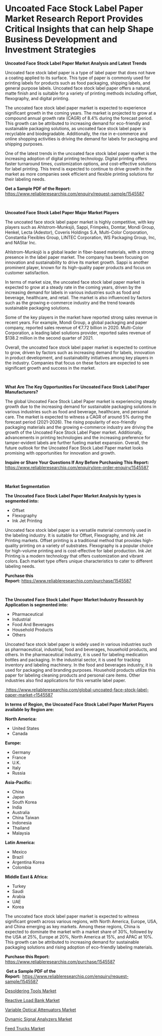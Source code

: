 <p><h1>Uncoated Face Stock Label Paper Market Research Report Provides Critical Insights that can help Shape Business Development and Investment Strategies</h1></p><p><strong>Uncoated Face Stock Label Paper Market Analysis and Latest Trends</strong></p>
<p><p>Uncoated face stock label paper is a type of label paper that does not have a coating applied to its surface. This type of paper is commonly used for printing labels for products such as food packaging, shipping labels, and general purpose labels. Uncoated face stock label paper offers a natural, matte finish and is suitable for a variety of printing methods including offset, flexography, and digital printing.</p><p>The uncoated face stock label paper market is expected to experience significant growth in the coming years. The market is projected to grow at a compound annual growth rate (CAGR) of 8.4% during the forecast period. This growth can be attributed to increasing demand for eco-friendly and sustainable packaging solutions, as uncoated face stock label paper is recyclable and biodegradable. Additionally, the rise in e-commerce and online shopping activities is driving the demand for labels for packaging and shipping purposes.</p><p>One of the latest trends in the uncoated face stock label paper market is the increasing adoption of digital printing technology. Digital printing offers faster turnaround times, customization options, and cost-effective solutions for label printing. This trend is expected to continue to drive growth in the market as more companies seek efficient and flexible printing solutions for their labeling needs.</p></p>
<p><strong>Get a Sample PDF of the Report:&nbsp;</strong> <a href="https://www.reliableresearchiq.com/enquiry/request-sample/1545587">https://www.reliableresearchiq.com/enquiry/request-sample/1545587</a></p>
<p>&nbsp;</p>
<p><strong>Uncoated Face Stock Label Paper Major Market Players</strong></p>
<p><p>The uncoated face stock label paper market is highly competitive, with key players such as Ahlstrom-Munksjö, Sappi, Frimpeks, Domtar, Mondi Group, Henkel, Lecta (Adestor), Coveris Holdings S.A, Multi-Color Corporation, Constantia Flexibles Group, LINTEC Corporation, WS Packaging Group, Inc, and NAStar Inc.</p><p>Ahlstrom-Munksjö is a global leader in fiber-based materials, with a strong presence in the label paper market. The company has been focusing on innovation and sustainability to drive its market growth. Sappi is another prominent player, known for its high-quality paper products and focus on customer satisfaction.</p><p>In terms of market size, the uncoated face stock label paper market is expected to grow at a steady rate in the coming years, driven by the increasing demand for labels in various industries such as food and beverage, healthcare, and retail. The market is also influenced by factors such as the growing e-commerce industry and the trend towards sustainable packaging solutions.</p><p>Some of the key players in the market have reported strong sales revenue in recent years. For example, Mondi Group, a global packaging and paper company, reported sales revenue of €7.72 billion in 2020. Multi-Color Corporation, a leading label solutions provider, reported sales revenue of $138.2 million in the second quarter of 2021.</p><p>Overall, the uncoated face stock label paper market is expected to continue to grow, driven by factors such as increasing demand for labels, innovation in product development, and sustainability initiatives among key players in the industry. Companies that focus on these factors are expected to see significant growth and success in the market.</p></p>
<p>&nbsp;</p>
<p><strong>What Are The Key Opportunities For Uncoated Face Stock Label Paper Manufacturers?</strong></p>
<p><p>The global Uncoated Face Stock Label Paper market is experiencing steady growth due to the increasing demand for sustainable packaging solutions in various industries such as food and beverage, healthcare, and personal care. The market is expected to witness a CAGR of around 5% during the forecast period (2021-2026). The rising popularity of eco-friendly packaging materials and the growing e-commerce industry are driving the growth of the Uncoated Face Stock Label Paper market. Additionally, advancements in printing technologies and the increasing preference for tamper-evident labels are further fueling market expansion. Overall, the future outlook for the Uncoated Face Stock Label Paper market looks promising with opportunities for innovation and growth.</p></p>
<p><strong>Inquire or Share Your Questions If Any Before Purchasing This Report:</strong> <a href="https://www.reliableresearchiq.com/enquiry/pre-order-enquiry/1545587">https://www.reliableresearchiq.com/enquiry/pre-order-enquiry/1545587</a></p>
<p>&nbsp;</p>
<p><strong>Market Segmentation</strong></p>
<p><strong>The Uncoated Face Stock Label Paper Market Analysis by types is segmented into:</strong></p>
<p><ul><li>Offset</li><li>Flexography</li><li>Ink Jet Printing</li></ul></p>
<p><p>Uncoated face stock label paper is a versatile material commonly used in the labeling industry. It is suitable for Offset, Flexography, and Ink Jet Printing markets. Offset printing is a traditional method that provides high-quality printing on a variety of substrates. Flexography is a popular choice for high-volume printing and is cost-effective for label production. Ink Jet Printing is a modern technology that offers customization and vibrant colors. Each market type offers unique characteristics to cater to different labeling needs.</p></p>
<p><strong>Purchase this Report:&nbsp;</strong><a href="https://www.reliableresearchiq.com/purchase/1545587">https://www.reliableresearchiq.com/purchase/1545587</a></p>
<p>&nbsp;</p>
<p><strong>The Uncoated Face Stock Label Paper Market Industry Research by Application is segmented into:</strong></p>
<p><ul><li>Pharmaceutical</li><li>Industrial</li><li>Food And Beverages</li><li>Household Products</li><li>Others</li></ul></p>
<p><p>Uncoated face stock label paper is widely used in various industries such as pharmaceutical, industrial, food and beverages, household products, and others. In the pharmaceutical industry, it is used for labeling medication bottles and packaging. In the industrial sector, it is used for tracking inventory and labeling machinery. In the food and beverages industry, it is used for packaging and branding purposes. Household products utilize this paper for labeling cleaning products and personal care items. Other industries also find applications for this versatile label paper.</p></p>
<p><a href="https://www.reliableresearchiq.com/global-uncoated-face-stock-label-paper-market-r1545587">&nbsp;https://www.reliableresearchiq.com/global-uncoated-face-stock-label-paper-market-r1545587</a></p>
<p><strong>In terms of Region, the Uncoated Face Stock Label Paper Market Players available by Region are:</strong></p>
<p>
    <p> <strong> North America: </strong>
        <ul>
            <li>United States</li>
            <li>Canada</li>
        </ul>
        </p> 
    <p> <strong> Europe: </strong>
        <ul>
            <li>Germany</li>
            <li>France</li>
            <li>U.K.</li>
            <li>Italy</li>
            <li>Russia</li>
        </ul>
        </p> 
    <p> <strong> Asia-Pacific: </strong>
        <ul>
            <li>China</li>
            <li>Japan</li>
            <li>South Korea</li>
            <li>India</li>
            <li>Australia</li>
            <li>China Taiwan</li>
            <li>Indonesia</li>
            <li>Thailand</li>
            <li>Malaysia</li>
        </ul>
        </p> 
    <p> <strong> Latin America: </strong>
        <ul>
            <li>Mexico</li>
            <li>Brazil</li>
            <li>Argentina Korea</li>
            <li>Colombia</li>
        </ul>
        </p> 
    <p> <strong> Middle East & Africa: </strong>
        <ul>
            <li>Turkey</li>
            <li>Saudi</li>
            <li>Arabia</li>
            <li>UAE</li>
            <li>Korea</li>
        </ul>
    </p>
    </p>
<p><p>The uncoated face stock label paper market is expected to witness significant growth across various regions, with North America, Europe, USA, and China emerging as key markets. Among these regions, China is expected to dominate the market with a market share of 30%, followed by the USA at 25%, Europe at 20%, North America at 15%, and APAC at 10%. This growth can be attributed to increasing demand for sustainable packaging solutions and rising adoption of eco-friendly labeling materials.</p></p>
<p><strong>Purchase this Report: </strong><a href="https://www.reliableresearchiq.com/purchase/1545587">https://www.reliableresearchiq.com/purchase/1545587</a></p>
<p>&nbsp;<strong>Get a Sample PDF of the Report:&nbsp;&nbsp;</strong><a href="https://www.reliableresearchiq.com/enquiry/request-sample/1545587">https://www.reliableresearchiq.com/enquiry/request-sample/1545587</a></p>
<p><strong></strong></p>
<p><p><a href="https://medium.com/@sagorhossaincs33_80453/desoldering-tools-market-investigation-industry-evolution-and-forecast-till-2031-9888b1164e73">Desoldering Tools Market</a></p><p><a href="https://medium.com/@yvonnecrona/insights-into-the-reactive-load-bank-market-market-players-market-size-geographical-regions-and-3d038111e2b2">Reactive Load Bank Market</a></p><p><a href="https://medium.com/@edwinmurray1960/global-variable-optical-attenuators-market-size-and-market-trends-analysis-by-regional-outlook-987833dfd110">Variable Optical Attenuators Market</a></p><p><a href="https://medium.com/@hassen.nww/dynamic-signal-analyzers-market-forecast-global-market-trends-and-analysis-from-2024-to-2031-81b16167f045">Dynamic Signal Analyzers Market</a></p><p><a href="https://medium.com/@raap8632472024/global-feed-trucks-market-share-and-growth-opportunities-and-market-size-growing-with-a-cagr-of-5-4-86e37628b667">Feed Trucks Market</a></p></p>